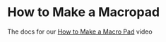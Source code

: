 # How to Make a Macropad

The docs for our [How to Make a Macro Pad](https://www.youtube.com/watch?v=piywYCbLJUU) video
